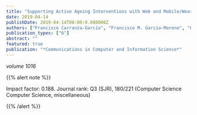 ```yaml
---
title: "Supporting Active Ageing Interventions with Web and Mobile/Wearable Technologies and Using Microservice Oriented Architectures"
date: 2019-04-14
publishDate: 2019-04-14T08:00:0.000000Z
authors: ["Francisco Carranza-García", "Francisco M. Garcia-Moreno", "Carlos Rodriguez-Dominguez", "José Luis Garrido", "Maria Bermudez-Edo", "María José Rodríguez-Fórtiz"]
publication_types: ["6"]
abstract: ""
featured: true
publication: "*Communications in Computer and Information Science*"
---
```


_volume 1016_


{{% alert note %}}

Impact factor: 0.188. Journal rank: Q3 (SJR), 180/221 (Computer Science
Computer Science, miscellaneous)

{{% /alert %}}
